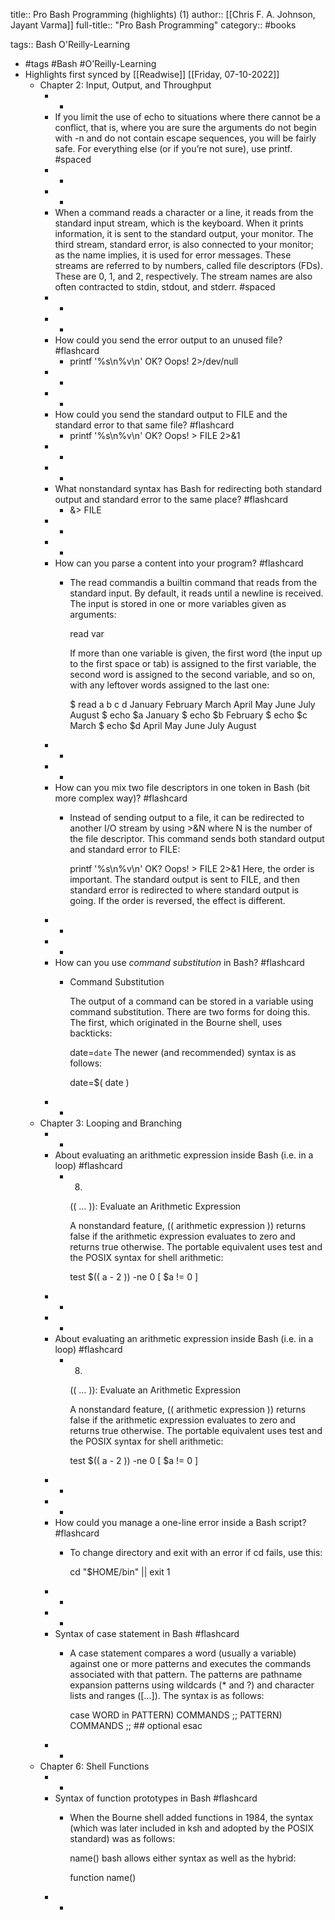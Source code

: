 title:: Pro Bash Programming (highlights) (1)
author:: [[Chris F. A. Johnson, Jayant Varma]]
full-title:: "Pro Bash Programming"
category:: #books

tags:: Bash O'Reilly-Learning

- #tags #Bash #O'Reilly-Learning
- Highlights first synced by [[Readwise]] [[Friday, 07-10-2022]]
	- Chapter 2: Input, Output, and Throughput
		- -
		- If you limit the use of echo to situations where there cannot be a conflict, that is, where you are sure the arguments do not begin with -n and do not contain escape sequences, you will be fairly safe. For everything else (or if you’re not sure), use printf. #spaced
		- -
		- -
		- When a command reads a character or a line, it reads from the standard input stream, which is the keyboard. When it prints information, it is sent to the standard output, your monitor. The third stream, standard error, is also connected to your monitor; as the name implies, it is used for error messages. These streams are referred to by numbers, called file descriptors (FDs). These are 0, 1, and 2, respectively. The stream names are also often contracted to stdin, stdout, and stderr. #spaced
		- -
		- -
		- How could you send the error output to an unused file? #flashcard
			- printf '%s\n%v\n' OK? Oops! 2>/dev/null
		- -
		- -
		- How could you send the standard output to FILE and the standard error to that same file? #flashcard
			- printf '%s\n%v\n' OK? Oops! > FILE 2>&1
		- -
		- -
		- What nonstandard syntax has Bash for redirecting both standard output and standard error to the same place? #flashcard
			- &> FILE
		- -
		- -
		- How can you parse a content into your program? #flashcard
			- The read commandis a builtin command that reads from the standard input. By default, it reads until a newline is received. The input is stored in one or more variables given as arguments:
			  
			  read var
			  
			  If more than one variable is given, the first word (the input up to the first space or tab) is assigned to the first variable, the second word is assigned to the second variable, and so on, with any leftover words assigned to the last one:
			  
			  $ read a b c d
			  January February March April May June July August
			  $ echo $a
			  January
			  $ echo $b
			  February
			  $ echo $c
			  March
			  $ echo $d
			  April May June July August
		- -
		- -
		- How can you mix two file descriptors in one token in Bash (bit more complex way)? #flashcard
			- Instead of sending output to a file, it can be redirected to another I/O stream by using >&N where N is the number of the file descriptor. This command sends both standard output and standard error to FILE:
			  
			  printf '%s\n%v\n' OK? Oops! > FILE 2>&1
			  Here, the order is important. The standard output is sent to FILE, and then standard error is redirected to where standard output is going. If the order is reversed, the effect is different.
		- -
		- -
		- How can you use *command substitution* in Bash? #flashcard
			- Command Substitution
			  
			  The output of a command can be stored in a variable using command substitution. There are two forms for doing this. The first, which originated in the Bourne shell, uses backticks:
			  
			  date=`date`
			  The newer (and recommended) syntax is as follows:
			  
			  date=$( date )
		- -
	- Chapter 3: Looping and Branching
		- -
		- About evaluating an arithmetic expression inside Bash (i.e. in a loop) #flashcard
			- 8.
			  
			  (( … )): Evaluate an Arithmetic Expression
			  
			  A nonstandard feature, (( arithmetic expression )) returns false if the arithmetic expression evaluates to zero and returns true otherwise. The portable equivalent uses test and the POSIX syntax for shell arithmetic:
			  
			  test $(( a - 2 )) -ne 0
			  [ $a != 0 ]
		- -
		- -
		- About evaluating an arithmetic expression inside Bash (i.e. in a loop) #flashcard
			- 8.
			  
			  (( … )): Evaluate an Arithmetic Expression
			  
			  A nonstandard feature, (( arithmetic expression )) returns false if the arithmetic expression evaluates to zero and returns true otherwise. The portable equivalent uses test and the POSIX syntax for shell arithmetic:
			  
			  test $(( a - 2 )) -ne 0
			  [ $a != 0 ]
		- -
		- -
		- How could you manage a one-line error inside a Bash script? #flashcard
			- To change directory and exit with an error if cd fails, use this:
			  
			  cd "$HOME/bin" || exit 1
		- -
		- -
		- Syntax of case statement in Bash #flashcard
			- A case statement compares a word (usually a variable) against one or more patterns and executes the commands associated with that pattern. The patterns are pathname expansion patterns using wildcards (* and ?) and character lists and ranges ([...]). The syntax is as follows:
			  
			  case WORD in
			  PATTERN) COMMANDS ;;
			  PATTERN) COMMANDS ;; ## optional
			  esac
		- -
	- Chapter 6: Shell Functions
		- -
		- Syntax of function prototypes in Bash #flashcard
			- When the Bourne shell added functions in 1984, the syntax (which was later included in ksh and adopted by the POSIX standard) was as follows:
			  
			  name() <compound command>
			  bash allows either syntax as well as the hybrid:
			  
			  function name() <compound command>
		- -
